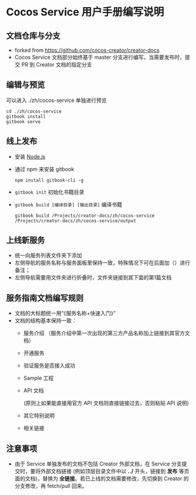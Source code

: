 # Cocos Service 用户手册编写说明

## 文档仓库与分支

* forked from https://github.com/cocos-creator/creator-docs
* Cocos Service 文档部分始终基于 master 分支进行编写，当需要发布时，提交 PR 到 Creator 文档的指定分支

## 编辑与预览

可以进入 ./zh/cocos-service 单独进行预览

```
cd ./zh/cocos-service
gitbook install
gitbook serve
```

## 线上发布

* 安装 [Node.js](https://nodejs.org/)
* 通过 npm 来安装 gitbook

    ```
    npm install gitbook-cli -g
    ```

* `gitbook init` 初始化书籍目录
* `gitbook build [编译目录] [输出目录]` 编译书籍

    ```
    gitbook build /Projects/creator-docs/zh/cocos-service /Projects/creator-docs/zh/cocos-service/output
    ```

## 上线新服务
* 统一向服务列表文件夹下添加
* 左侧导航的服务名称与服务面板里保持一致，特殊情况下可在后面加（）进行备注；
* 左侧导航需要用文件夹进行折叠时，文件夹链接到其下面的第1篇文档

## 服务指南文档编写规则
* 文档的大标题统一用“《服务名称+快速入门》”
* 文档的结构基本保持一致：
    * 服务介绍
    （服务介绍中第一次出现的第三方产品名称加上链接到其官方文档）
    * 开通服务
    * 验证服务是否接入成功
    * Sample 工程
    * API 文档
    
        (原则上如果能直接用官方 API 文档则直接链接过去，否则粘贴 API 说明)
        
    * 其它特别说明
    * 相关链接

## 注意事项
* 由于 Service 单独发布的文档不包括 Creator 外部文档，在 Service 分支提交时，要将外部文档链接 (例如顶层目录文件中以 **../** 开头，链接到 **发布** 等页面的文档)，替换为 **全链接**。若已上线的文档需要修改，先切换到 Creator 的分支修改，再 fetch/pull 回来。


